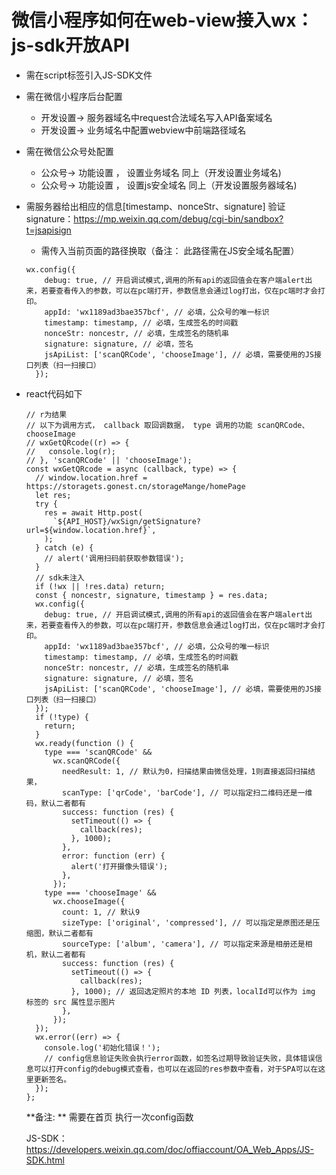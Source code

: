 # 微信小程序如何在web-view接入wx：js-sdk开放API

- 需在script标签引入JS-SDK文件
- 需在微信小程序后台配置
  - 开发设置->  服务器域名中request合法域名写入API备案域名
  - 开发设置->  业务域名中配置webview中前端路径域名
- 需在微信公众号处配置
  - 公众号-> 功能设置 ， 设置业务域名 同上（开发设置业务域名)
  - 公众号-> 功能设置 ， 设置js安全域名 同上（开发设置服务器域名)

- 需服务器给出相应的信息[timestamp、nonceStr、signature]
  验证signature：https://mp.weixin.qq.com/debug/cgi-bin/sandbox?t=jsapisign

  - 需传入当前页面的路径换取（备注： 此路径需在JS安全域名配置）

  ```
  wx.config({
      debug: true, // 开启调试模式,调用的所有api的返回值会在客户端alert出来，若要查看传入的参数，可以在pc端打开，参数信息会通过log打出，仅在pc端时才会打印。
      appId: 'wx1189ad3bae357bcf', // 必填，公众号的唯一标识
      timestamp: timestamp, // 必填，生成签名的时间戳
      nonceStr: noncestr, // 必填，生成签名的随机串
      signature: signature, // 必填，签名
      jsApiList: ['scanQRCode', 'chooseImage'], // 必填，需要使用的JS接口列表（扫一扫接口）
    });
  ```

- react代码如下
  ```
  // r为结果
  // 以下为调用方式， callback 取回调数据， type 调用的功能 scanQRCode、chooseImage
  // wxGetQRcode((r) => {
  //   console.log(r);
  // }, 'scanQRCode' || 'chooseImage');
  const wxGetQRcode = async (callback, type) => {
    // window.location.href = https://storagets.gonest.cn/storageMange/homePage
    let res;
    try {
      res = await Http.post(
        `${API_HOST}/wxSign/getSignature?url=${window.location.href}`,
      );
    } catch (e) {
      // alert('调用扫码前获取参数错误');
    }
    // sdk未注入
    if (!wx || !res.data) return;
    const { noncestr, signature, timestamp } = res.data;
    wx.config({
      debug: true, // 开启调试模式,调用的所有api的返回值会在客户端alert出来，若要查看传入的参数，可以在pc端打开，参数信息会通过log打出，仅在pc端时才会打印。
      appId: 'wx1189ad3bae357bcf', // 必填，公众号的唯一标识
      timestamp: timestamp, // 必填，生成签名的时间戳
      nonceStr: noncestr, // 必填，生成签名的随机串
      signature: signature, // 必填，签名
      jsApiList: ['scanQRCode', 'chooseImage'], // 必填，需要使用的JS接口列表（扫一扫接口）
    });
    if (!type) {
      return;
    }
    wx.ready(function () {
      type === 'scanQRCode' &&
        wx.scanQRCode({
          needResult: 1, // 默认为0，扫描结果由微信处理，1则直接返回扫描结果，
          scanType: ['qrCode', 'barCode'], // 可以指定扫二维码还是一维码，默认二者都有
          success: function (res) {
            setTimeout(() => {
              callback(res);
            }, 1000);
          },
          error: function (err) {
            alert('打开摄像头错误');
          },
        });
      type === 'chooseImage' &&
        wx.chooseImage({
          count: 1, // 默认9
          sizeType: ['original', 'compressed'], // 可以指定是原图还是压缩图，默认二者都有
          sourceType: ['album', 'camera'], // 可以指定来源是相册还是相机，默认二者都有
          success: function (res) {
            setTimeout(() => {
              callback(res);
            }, 1000); // 返回选定照片的本地 ID 列表，localId可以作为 img 标签的 src 属性显示图片
          },
        });
    });
    wx.error((err) => {
      console.log('初始化错误！');
      // config信息验证失败会执行error函数，如签名过期导致验证失败，具体错误信息可以打开config的debug模式查看，也可以在返回的res参数中查看，对于SPA可以在这里更新签名。
    });
  };
  ```

  **备注: ** 需要在首页 执行一次config函数

  JS-SDK： https://developers.weixin.qq.com/doc/offiaccount/OA_Web_Apps/JS-SDK.html
